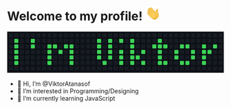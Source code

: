 # Welcome to my profile! <img src="https://raw.githubusercontent.com/ViktorAtanasof/ViktorAtanasof/main/images/welcome.gif" width="35"/>

![Name](https://raw.githubusercontent.com/ViktorAtanasof/ViktorAtanasof/main/images/my-name.png)

- 👋 Hi, I’m @ViktorAtanasof
- 👀 I’m interested in Programming/Designing
- 🌱 I’m currently learning JavaScript
